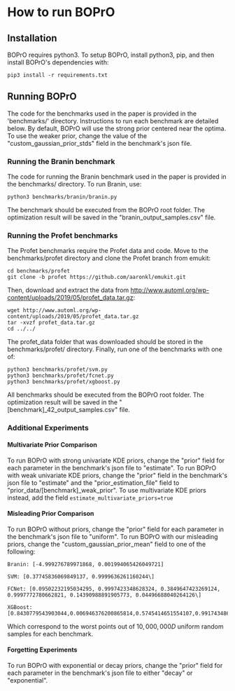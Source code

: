 # How to run BOPrO

## Installation

BOPrO requires python3. To setup BOPrO, install python3, pip, and then install BOPrO's dependencies with:
```
pip3 install -r requirements.txt
```

## Running BOPrO

The code for the benchmarks used in the paper is provided in the 'benchmarks/' directory. Instructions to run each benchmark are detailed below. By default, BOPrO will use the strong prior centered near the optima. To use the weaker prior, change the value of the "custom_gaussian_prior_stds" field in the benchmark's json file.

### Running the Branin benchmark

The code for running the Branin benchmark used in the paper is provided in the benchmarks/ directory. To run Branin, use:

```
python3 benchmarks/branin/branin.py
```

The benchmark should be executed from the BOPrO root folder. The optimization result will be saved in the "branin_output_samples.csv" file.

### Running the Profet benchmarks

The Profet benchmarks require the Profet data and code. Move to the benchmarks/profet directory and clone the Profet branch from emukit:

```
cd benchmarks/profet
git clone -b profet https://github.com/aaronkl/emukit.git
```

Then, download and extract the data from http://www.automl.org/wp-content/uploads/2019/05/profet_data.tar.gz:

```
wget http://www.automl.org/wp-content/uploads/2019/05/profet_data.tar.gz
tar -xvzf profet_data.tar.gz
cd ../../
```

The profet_data folder that was downloaded should be stored in the benchmarks/profet/ directory. Finally, run one of the benchmarks with one of:

```
python3 benchmarks/profet/svm.py
python3 benchmarks/profet/fcnet.py
python3 benchmarks/profet/xgboost.py
```

All benchmarks should be executed from the BOPrO root folder. The optimization result will be saved in the "[benchmark]\_42\_output\_samples.csv" file.

### Additional Experiments 

#### Multivariate Prior Comparison

To run BOPrO with strong univariate KDE priors, change the "prior" field for each parameter in the benchmark's json file to "estimate". 
To run BOPrO with weak univariate KDE priors, change the "prior" field in the benchmark's json file to "estimate" and the "prior_estimation_file" field to "prior_data/[benchmark]\_weak\_prior". 
To use multivariate KDE priors instead, add the field ```estimate_multivariate_priors=true```

#### Misleading Prior Comparison

To run BOPrO without priors, change the "prior" field for each parameter in the benchmark's json file to "uniform". 
To run BOPrO with our misleading priors, change the "custom\_gaussian\_prior\_mean" field to one of the following:

```
Branin: [-4.999276789971868, 0.001994065426049721]

SVM: [0.37745836069849137, 0.9999636261160244\]

FCNet: [0.09502232195034295, 0.9997423348628324, 0.3849647423269124, 0.9997772780662821, 0.14390988891905773, 0.04496688040264126\]

XGBoost: [0.8430779543903044,0.006946376200865814,0.5745414651554107,0.9917434866272964,0.003974654114357259,0.6004521583282724,0.0028723652870462253,0.9213105105121868]
```

Which correspond to the worst points out of $10,000,000D$ uniform random samples for each benchmark.

#### Forgetting Experiments

To run BOPrO with exponential or decay priors, change the "prior" field for each parameter in the benchmark's json file to either "decay" or "exponential". 
